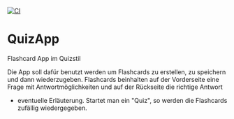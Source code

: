 [![CI](https://github.com/quocAnhnguyen1/QuizApp/actions/workflows/ci.yml/badge.svg)](https://github.com/quocAnhnguyen1/QuizApp/actions/workflows/ci.yml)
# QuizApp

Flashcard App im Quizstil

Die App soll dafür benutzt werden um Flashcards zu erstellen, zu speichern und dann wiederzugeben.
Flashcards beinhalten auf der Vorderseite eine Frage mit Antwortmöglichkeiten und auf der Rückseite die richtige Antwort
+ eventuelle Erläuterung.
Startet man ein "Quiz", so werden die Flashcards zufällig wiedergegeben.
